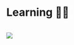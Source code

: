 <H1>Learning 👨‍💻</H1>  <br/>


 <img src=![html](https://user-images.githubusercontent.com/53999532/134368880-e99a1a30-fcd0-4712-ba63-076bca8193a7.png)/>

